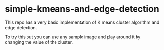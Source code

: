 # simple-kmeans-and-edge-detection


This repo has a very basic implementation of K means cluster algorithm and  edge detection.

To try this out you can use any sample image and play around it by changing the value of the cluster.
